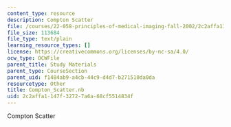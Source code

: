 ```yaml
---
content_type: resource
description: Compton Scatter
file: /courses/22-058-principles-of-medical-imaging-fall-2002/2c2affa1147f32727a6a68cf5514834f_Compton_Scatter.nb
file_size: 113684
file_type: text/plain
learning_resource_types: []
license: https://creativecommons.org/licenses/by-nc-sa/4.0/
ocw_type: OCWFile
parent_title: Study Materials
parent_type: CourseSection
parent_uid: f1484ab9-a4cb-44c9-d4d7-b271510da0da
resourcetype: Other
title: Compton_Scatter.nb
uid: 2c2affa1-147f-3272-7a6a-68cf5514834f
---
```

Compton Scatter
